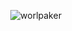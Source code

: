 
 <p align="center"><img align="center"
    src="https://github-readme-stats.vercel.app/api/top-langs?username=worlpaker&show_icons=true&locale=en&bg_color=0d1117&text_color=ffffff&layout=compact"
    alt="worlpaker" 
    bg_color=#808080/></p>
    
